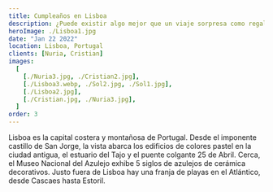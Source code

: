 ```yaml
---
title: Cumpleaños en Lisboa
description: ¿Puede existir algo mejor que un viaje sorpresa como regalo de cumpleaños?
heroImage: ./Lisboa1.jpg
date: "Jan 22 2022"
location: Lisboa, Portugal
clients: [Nuria, Cristian]
images:
  [
    [./Nuria3.jpg, ./Cristian2.jpg],
    [./Lisboa3.webp, ./Sol2.jpg, ./Sol1.jpg],
    [./Lisboa2.jpg],
    [./Cristian.jpg, ./Nuria3.jpg],
  ]
order: 3
---
```


Lisboa es la capital costera y montañosa de Portugal. Desde el imponente castillo de San Jorge, la vista abarca los edificios de colores pastel en la ciudad antigua, el estuario del Tajo y el puente colgante 25 de Abril. Cerca, el Museo Nacional del Azulejo exhibe 5 siglos de azulejos de cerámica decorativos. Justo fuera de Lisboa hay una franja de playas en el Atlántico, desde Cascaes hasta Estoril.
